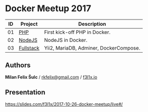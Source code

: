# Docker Meetup 2017

| ID 	| Project                                                                                                     	| Description                               |
|----	|-------------------------------------------------------------------------------------------------------------	|-------------------------------------------|
| 01 	| [PHP](https://github.com/trainit/2017-10-25-docker-meetup/tree/master/01-php)                   				| First kick-off PHP in Docker.             |
| 02 	| [NodeJS](https://github.com/trainit/2017-10-25-docker-meetup/tree/master/02-node)	            				| NodeJS in Docker.                         |
| 03 	| [Fullstack](https://github.com/trainit/2017-10-25-docker-meetup/tree/master/03-fullstack) 					| Yii2, MariaDB, Adminer, DockerCompose.	|

## Authors

**Milan Felix Šulc** / rkfelix@gmail.com / [f3l1x.io](https://f3l1x.io)

## Presentation

https://slides.com/f3l1x/2017-10-26-docker-meetup/live#/

